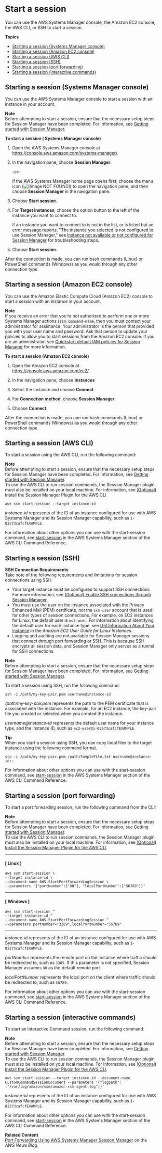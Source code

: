# Start a session<a name="session-manager-working-with-sessions-start"></a>

You can use the AWS Systems Manager console, the Amazon EC2 console, the AWS CLI, or SSH to start a session\.

**Topics**
+ [Starting a session \(Systems Manager console\)](#start-sys-console)
+ [Starting a session \(Amazon EC2 console\)](#start-ec2-console)
+ [Starting a session \(AWS CLI\)](#sessions-start-cli)
+ [Starting a session \(SSH\)](#sessions-start-ssh)
+ [Starting a session \(port forwarding\)](#sessions-start-port-forwarding)
+ [Starting a session \(interactive commands\)](#sessions-start-interactive-commands)

## Starting a session \(Systems Manager console\)<a name="start-sys-console"></a>

You can use the AWS Systems Manager console to start a session with an instance in your account\.

**Note**  
Before attempting to start a session, ensure that the necessary setup steps for Session Manager have been completed\. For information, see [Getting started with Session Manager](session-manager-getting-started.md)\.

**To start a session \( Systems Manager console\)**

1. Open the AWS Systems Manager console at [https://console\.aws\.amazon\.com/systems\-manager/](https://console.aws.amazon.com/systems-manager/)\.

1. In the navigation pane, choose **Session Manager**\.

   \-or\-

   If the AWS Systems Manager home page opens first, choose the menu icon \(![\[Image NOT FOUND\]](http://docs.aws.amazon.com/systems-manager/latest/userguide/images/menu-icon-small.png)\) to open the navigation pane, and then choose **Session Manager** in the navigation pane\.

1. Choose **Start session**\.

1. For **Target instances**, choose the option button to the left of the instance you want to connect to\.

   If an instance you want to connect to is not in the list, or is listed but an error message reports, "The instance you selected is not configured to use Session Manager," see [Instance not available or not configured for Session Manager](session-manager-troubleshooting.md#session-manager-troubleshooting-instances) for troubleshooting steps\.

1. Choose **Start session**\.

After the connection is made, you can run bash commands \(Linux\) or PowerShell commands \(Windows\) as you would through any other connection type\.

## Starting a session \(Amazon EC2 console\)<a name="start-ec2-console"></a>

You can use the Amazon Elastic Compute Cloud \(Amazon EC2\) console to start a session with an instance in your account\.

**Note**  
If you receive an error that you’re not authorized to perform one or more Systems Manager actions \(`ssm:command-name`, then you must contact your administrator for assistance\. Your administrator is the person that provided you with your user name and password\. Ask that person to update your policies to allow you to start sessions from the Amazon EC2 console\. If you are an administrator, see [Quickstart default IAM policies for Session Manager](getting-started-restrict-access-quickstart.md) for more information\.

**To start a session \(Amazon EC2 console\)**

1. Open the Amazon EC2 console at [https://console\.aws\.amazon\.com/ec2/](https://console.aws.amazon.com/ec2/)\.

1. In the navigation pane, choose **Instances**

1. Select the instance and choose **Connect**\.

1. For **Connection method**, choose **Session Manager**\.

1. Choose **Connect**\.

After the connection is made, you can run bash commands \(Linux\) or PowerShell commands \(Windows\) as you would through any other connection type\.

## Starting a session \(AWS CLI\)<a name="sessions-start-cli"></a>

To start a session using the AWS CLI, run the following command:

**Note**  
Before attempting to start a session, ensure that the necessary setup steps for Session Manager have been completed\. For information, see [Getting started with Session Manager](session-manager-getting-started.md)\.  
To use the AWS CLI to run session commands, the Session Manager plugin must also be installed on your local machine\. For information, see [\(Optional\) Install the Session Manager Plugin for the AWS CLI](session-manager-working-with-install-plugin.md)\.

```
aws ssm start-session --target instance-id
```

 *instance\-id* represents of the ID of an instance configured for use with AWS Systems Manager and its Session Manager capability, such as `i-02573cafcfEXAMPLE`\.

For information about other options you can use with the start\-session command, see [start\-session](https://docs.aws.amazon.com/cli/latest/reference/ssm/start-session.html) in the AWS Systems Manager section of the AWS CLI Command Reference\.

## Starting a session \(SSH\)<a name="sessions-start-ssh"></a>

**SSH Connection Requirements**  
Take note of the following requirements and limitations for session connections using SSH\.
+ Your target instance must be configured to support SSH connections\. For more information, see [\(Optional\) Enable SSH connections through Session Manager](session-manager-getting-started-enable-ssh-connections.md)\.
+ You must use the user on the instance associated with the Privacy Enhanced Mail \(PEM\) certificate, not the `ssm-user` account that is used for other types of session connections\. For example, on EC2 instances for Linux, the default user is `ec2-user`\. For information about identifying the default user for each instance type, see [Get Information About Your Instance](https://docs.aws.amazon.com/AWSEC2/latest/UserGuide/connection-prereqs.html#connection-prereqs-get-info-about-instance) in the *Amazon EC2 User Guide for Linux Instances*\.
+ Logging and auditing are not available for Session Manager sessions that connect through port forwarding or SSH\. This is because SSH encrypts all session data, and Session Manager only serves as a tunnel for SSH connections\.

**Note**  
Before attempting to start a session, ensure that the necessary setup steps for Session Manager have been completed\. For information, see [Getting started with Session Manager](session-manager-getting-started.md)\.

To start a session using SSH, run the following command:

```
ssh -i /path/my-key-pair.pem username@instance-id
```

 */path/my\-key\-pair\.pem* represents the path to the PEM certificate that is associated with the instance\. For example, for an EC2 instance, the key\-pair file you created or selected when you created the instance\.

 *username@instance\-id* represents the default user name for your instance type, and the instance ID, such as `ec2-user@i-02573cafcfEXAMPLE`\.

**Tip**  
When you start a session using SSH, you can copy local files to the target instance using the following command format\.  

```
scp -i /path/my-key-pair.pem /path/SampleFile.txt username@instance-id:~
```

For information about other options you can use with the start\-session command, see [start\-session](https://docs.aws.amazon.com/cli/latest/reference/ssm/start-session.html) in the AWS Systems Manager section of the AWS CLI Command Reference\.

## Starting a session \(port forwarding\)<a name="sessions-start-port-forwarding"></a>

To start a port forwarding session, run the following command from the CLI:

**Note**  
Before attempting to start a session, ensure that the necessary setup steps for Session Manager have been completed\. For information, see [Getting started with Session Manager](session-manager-getting-started.md)\.  
To use the AWS CLI to run session commands, the Session Manager plugin must also be installed on your local machine\. For information, see [\(Optional\) Install the Session Manager Plugin for the AWS CLI](session-manager-working-with-install-plugin.md)\.

------
#### [ Linux ]

```
aws ssm start-session \
--target instance-id \
--document-name AWS-StartPortForwardingSession \ 
--parameters '{"portNumber":["80"], "localPortNumber":["56789"]}'
```

------
#### [ Windows ]

```
aws ssm start-session ^
--target instance-id ^
--document-name AWS-StartPortForwardingSession ^
--parameters portNumber="3389",localPortNumber="56789"
```

------

 *instance\-id* represents of the ID of an instance configured for use with AWS Systems Manager and its Session Manager capability, such as `i-02573cafcfEXAMPLE`\.

*portNumber* represents the remote port on the instance where traffic should be redirected to, such as `3389`\. If this parameter is not specified, Session Manager assumes `80` as the default remote port\. 

*localPortNumber* represents the local port on the client where traffic should be redirected to, such as `56789`\. 

For information about other options you can use with the start\-session command, see [start\-session](https://docs.aws.amazon.com/cli/latest/reference/ssm/start-session.html) in the AWS Systems Manager section of the AWS CLI Command Reference\.

## Starting a session \(interactive commands\)<a name="sessions-start-interactive-commands"></a>

To start an Interactive Command session, run the following command:

**Note**  
Before attempting to start a session, ensure that the necessary setup steps for Session Manager have been completed\. For information, see [Getting started with Session Manager](session-manager-getting-started.md)\.  
To use the AWS CLI to run session commands, the Session Manager plugin must also be installed on your local machine\. For information, see [\(Optional\) Install the Session Manager Plugin for the AWS CLI](session-manager-working-with-install-plugin.md)\.

```
aws ssm start-session --target instance-id --document-name CustomCommandSessionDocument --parameters '{"logpath":["/var/log/amazon/ssm/amazon-ssm-agent.log"]}'
```

 *instance\-id* represents of the ID of an instance configured for use with AWS Systems Manager and its Session Manager capability, such as `i-02573cafcfEXAMPLE`\.

For information about other options you can use with the start\-session command, see [start\-session](https://docs.aws.amazon.com/cli/latest/reference/ssm/start-session.html) in the AWS Systems Manager section of the AWS CLI Command Reference\.

**Related Content**  
[Port Forwarding Using AWS Systems Manager Session Manager](http://aws.amazon.com/blogs/aws/new-port-forwarding-using-aws-system-manager-sessions-manager/) on the *AWS News Blog*\.